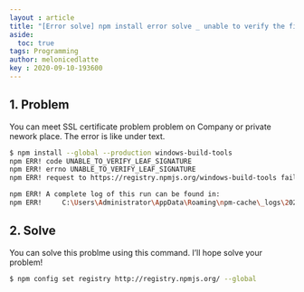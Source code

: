 ```yaml
---
layout : article
title: "[Error solve] npm install error solve _ unable to verify the first certificate"
aside:
  toc: true
tags: Programming 
author: melonicedlatte
key : 2020-09-10-193600
---  
```


## 1. Problem

You can meet SSL certificate problem problem on Company or private nework place. The error is like under text.

~~~bash
$ npm install --global --production windows-build-tools
npm ERR! code UNABLE_TO_VERIFY_LEAF_SIGNATURE
npm ERR! errno UNABLE_TO_VERIFY_LEAF_SIGNATURE
npm ERR! request to https://registry.npmjs.org/windows-build-tools failed, reason: unable to verify the first certificate

npm ERR! A complete log of this run can be found in:
npm ERR!     C:\Users\Administrator\AppData\Roaming\npm-cache\_logs\2020-09-00T04_57_24_465Z-debug.log
~~~

## 2. Solve

You can solve this problme using this command. I’ll hope solve your problem!

~~~bash
$ npm config set registry http://registry.npmjs.org/ --global
~~~
